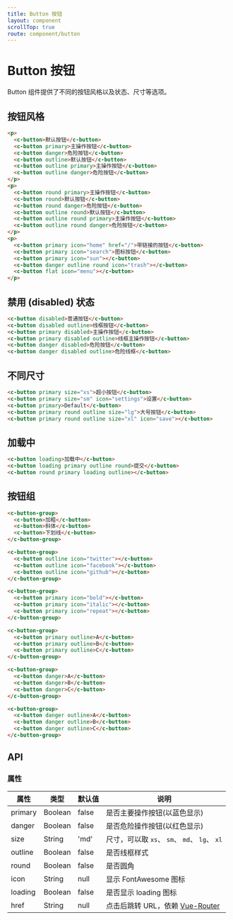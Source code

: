 ```yaml
---
title: Button 按钮
layout: component
scrollTop: true
route: component/button
---
```


# Button 按钮

Button 组件提供了不同的按钮风格以及状态、尺寸等选项。

## 按钮风格

```html
<p>
  <c-button>默认按钮</c-button>
  <c-button primary>主操作按钮</c-button>
  <c-button danger>危险按钮</c-button>
  <c-button outline>默认按钮</c-button>
  <c-button outline primary>主操作按钮</c-button>
  <c-button outline danger>危险按钮</c-button>
</p>
<p>
  <c-button round primary>主操作按钮</c-button>
  <c-button round>默认按钮</c-button>
  <c-button round danger>危险按钮</c-button>
  <c-button outline round>默认按钮</c-button>
  <c-button outline round primary>主操作按钮</c-button>
  <c-button outline round danger>危险按钮</c-button>
</p>
<p>
  <c-button primary icon="home" href="/">带链接的按钮</c-button>
  <c-button primary icon="search">图标按钮</c-button>
  <c-button primary icon="sun"></c-button>
  <c-button danger outline round icon="trash"></c-button>
  <c-button flat icon="menu"></c-button>
</p>
```

## 禁用 (disabled) 状态

```html
<c-button disabled>普通按钮</c-button>
<c-button disabled outline>线框按钮</c-button>
<c-button primary disabled>主操作按钮</c-button>
<c-button primary disabled outline>线框主操作按钮</c-button>
<c-button danger disabled>危险按钮</c-button>
<c-button danger disabled outline>危险线框</c-button>
```

## 不同尺寸

```html
<c-button primary size="xs">超小按钮</c-button>
<c-button primary size="sm" icon="settings">设置</c-button>
<c-button primary>Default</c-button>
<c-button primary round outline size="lg">大号按钮</c-button>
<c-button primary round outline size="xl" icon="save"></c-button>
```

## 加载中

```html
<c-button loading>加载中</c-button>
<c-button loading primary outline round>提交</c-button>
<c-button round primary loading outline></c-button>
```

## 按钮组

```html
<c-button-group>
  <c-button>加粗</c-button>
  <c-button>斜体</c-button>
  <c-button>下划线</c-button>
</c-button-group>

<c-button-group>
  <c-button outline icon="twitter"></c-button>
  <c-button outline icon="facebook"></c-button>
  <c-button outline icon="github"></c-button>
</c-button-group>

<c-button-group>
  <c-button primary icon="bold"></c-button>
  <c-button primary icon="italic"></c-button>
  <c-button primary icon="repeat"></c-button>
</c-button-group>

<c-button-group>
  <c-button primary outline>A</c-button>
  <c-button primary outline>B</c-button>
  <c-button primary outline>C</c-button>
</c-button-group>

<c-button-group>
  <c-button danger>A</c-button>
  <c-button danger>B</c-button>
  <c-button danger>C</c-button>
</c-button-group>

<c-button-group>
  <c-button danger outline>A</c-button>
  <c-button danger outline>B</c-button>
  <c-button danger outline>C</c-button>
</c-button-group>
```

## API

### 属性

| 属性 | 类型 | 默认值 | 说明 |
|-----|------|-------|-----|
| primary | Boolean | false | 是否主要操作按钮(以蓝色显示) |
| danger | Boolean | false | 是否危险操作按钮(以红色显示) |
| size | String | 'md' | 尺寸，可以取 `xs`、 `sm`、 `md`、 `lg`、 `xl` |
| outline | Boolean | false | 是否线框样式 |
| round | Boolean | false | 是否圆角 |
| icon | String | null | 显示 FontAwesome 图标 |
| loading | Boolean | false | 是否显示 loading 图标 |
| href | String | null | 点击后跳转 URL，依赖 [Vue-Router](https://router.vuejs.org) |

